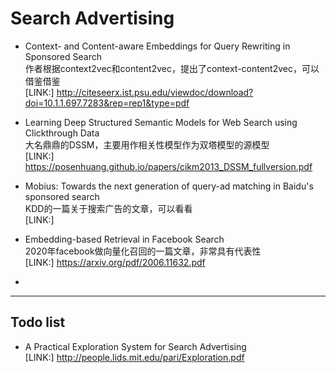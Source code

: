 # Search Advertising  


- Context- and Content-aware Embeddings for Query Rewriting in Sponsored Search  
作者根据context2vec和content2vec，提出了context-content2vec，可以借鉴借鉴    
[LINK:] http://citeseerx.ist.psu.edu/viewdoc/download?doi=10.1.1.697.7283&rep=rep1&type=pdf    

  
- Learning Deep Structured Semantic Models 
for Web Search using Clickthrough Data  
大名鼎鼎的DSSM，主要用作相关性模型作为双塔模型的源模型  
[LINK:] https://posenhuang.github.io/papers/cikm2013_DSSM_fullversion.pdf   


- Mobius: Towards the next generation of query-ad matching in Baidu's sponsored search  
KDD的一篇关于搜索广告的文章，可以看看  
[LINK:]    

- Embedding-based Retrieval in Facebook Search  
2020年facebook做向量化召回的一篇文章，非常具有代表性   
[LINK:] https://arxiv.org/pdf/2006.11632.pdf   

-  
----


## Todo list   
- A Practical Exploration System for Search Advertising    
[LINK:] http://people.lids.mit.edu/pari/Exploration.pdf  


 
